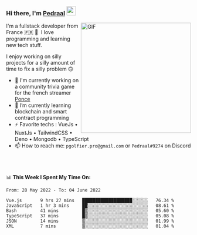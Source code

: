 ### Hi there, I'm <a href="https://pedraal.dev" target="_blank">Pedraal</a> <img src="https://media.giphy.com/media/hvRJCLFzcasrR4ia7z/giphy.gif" width="25px">
<img align="right" alt="GIF" src="https://pedraal.dev/avatar.png" width="300" height="300" />

I'm a fullstack developer from France 🇫🇷 🥖 &nbsp;I love programming and learning new
tech stuff.

I enjoy working on silly projects for a silly amount of time to fix a silly problem 🙃

- 🔭  I'm currently working on a community trivia game for the french streamer <a href="https://twitch.tv/ponce" target="_blank">Ponce</a>
- 🌱 I’m currently learning blockchain and smart contract programming
- ⚡ Favorite techs : VueJs &bull; NuxtJs &bull; TailwindCSS &bull; Deno &bull; Mongodb &bull; TypeScript
- 📫 How to reach me: `pgolfier.pro@gmail.com` or `Pedraal#9274` on Discord

<br>
<br>

📊 **This Week I Spent My Time On:**
<!--START_SECTION:waka-->

```text
From: 28 May 2022 - To: 04 June 2022

Vue.js       9 hrs 27 mins   ███████████████████░░░░░░   76.34 %
JavaScript   1 hr 3 mins     ██░░░░░░░░░░░░░░░░░░░░░░░   08.61 %
Bash         41 mins         █▒░░░░░░░░░░░░░░░░░░░░░░░   05.60 %
TypeScript   37 mins         █▒░░░░░░░░░░░░░░░░░░░░░░░   05.08 %
JSON         14 mins         ▒░░░░░░░░░░░░░░░░░░░░░░░░   01.99 %
XML          7 mins          ▒░░░░░░░░░░░░░░░░░░░░░░░░   01.04 %
```

<!--END_SECTION:waka-->
